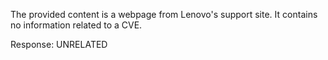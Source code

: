 The provided content is a webpage from Lenovo's support site. It contains no information related to a CVE.

Response: UNRELATED